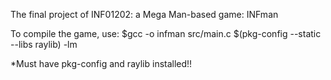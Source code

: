 The final project of INF01202: a Mega Man-based game: INFman

To compile the game, use: $gcc -o infman src/main.c $(pkg-config --static --libs raylib) -lm

*Must have pkg-config and raylib installed!!
